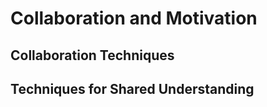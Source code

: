 # Collaboration and Motivation
## Collaboration Techniques
<!-- 2.1.5. Collaboration techniques
Collaboration needs to be experienced, not just talked about.
The purpose of this LO is to let learners experience techniques for improved collaboration. -->

## Techniques for Shared Understanding
<!-- 2.1.6. Techniques for shared understanding
The Agile community has adopted several tools and techniques to support shared understanding.
The purpose of this LO is to experience the advantages created by tools and techniques that improve shared understanding.
To be acceptable, this LO should include examples such as information radiators, burn charts, kanban charts, daily stand-ups, etc. -->

<!--
   * 
      * Importance of attitude, community, trust, morale, and similar
      * Implications of distance, cultural differences, communication tools, tacit versus documented knowledge.
      * Physical work environments & office layout
      * Techniques to increase shared understanding (Information radiators, burn charts & kanban charts, or equivalents, daily stand-ups, etc.)
      * Techniques for collaboration

Shu-Ha-Ri und Dreyfus
Collective code ownership
-->